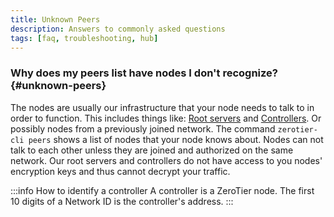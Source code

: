 ```yaml
---
title: Unknown Peers
description: Answers to commonly asked questions
tags: [faq, troubleshooting, hub]
---
```


### Why does my peers list have nodes I don't recognize? {#unknown-peers}

The nodes are usually our infrastructure that your node needs to talk to in order to function. This includes things like: [Root servers](/glossary.md#root-server) and [Controllers](/what-is-a-controller.md). Or possibly nodes from a previously joined network. The command `zerotier-cli peers` shows a list of nodes that your node knows about. Nodes can not talk to each other unless they are joined and authorized on the same network. Our root servers and controllers do not have access to you nodes' encryption keys and thus cannot decrypt your traffic.

:::info How to identify a controller
A controller is a ZeroTier node. The first 10 digits of a Network ID is the controller's address.
:::